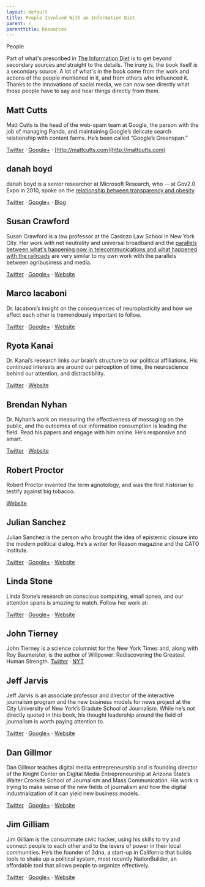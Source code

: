 ```yaml
---
layout: default
title: People Involved With an Information Diet
parent: /
parenttitle: Resources
---
```


<span class="head">People</span>

Part of what's prescribed in [The Information Diet](http://amzn.to/infodiet) is to get beyond secondary sources and straight to the details. The irony is, the book itself *is* a secondary source. A lot of what's in the book come from the work and actions of the people mentioned in it, and from others who influenced it. Thanks to the innovations of social media, we can now see directly what those people have to say and hear things directly from them. 

## Matt Cutts
Matt Cutts is the head of the web-spam team at Google, the person with the job of managing Panda, and maintaining Google’s delicate search relationship with content farms. He’s been called “Google’s Greenspan.”

[Twitter](http://twitter.com/mattcutts) &middot; [Google+](https://plus.google.com/109412257237874861202/posts)  &middot; [http://mattcutts.com](http://mattcutts.com)

## danah boyd
danah boyd is a senior researcher at Microsoft Research, who -- at Gov2.0 Expo in 2010, spoke on the [relationship between transparency and obesity](http://www.danah.org/papers/talks/2010/Gov2Expo.html)

[Twitter](http://twitter.com/zephoria) &middot; [Google+](https://plus.google.com/115565811010545226083/posts) &middot; [Blog](http://www.zephoria.org/thoughts/)

## Susan Crawford
Susan Crawford is a law professor at the Cardozo Law School in New York City. Her work with net neutrality and universal broadband and the [parallels between what's happening now in telecommunications and what happened with the railroads](http://techpresident.com/blog-entry/susan-crawford-pdf-10-rethinking-broadband) are very similar to my own work with the parallels between agribusiness and media. 

[Twitter](http://twitter.com/scrawford) &middot; [Google+](https://plus.google.com/104371545065236340763/posts) &middot; [Website](http://scrawford.net/blog/)

## Marco Iacaboni
Dr. Iacaboni’s insight on the consequences of neuroplasticity and how we affect each other is tremendously important to follow.

[Twitter](http://twitter.com/marcoiacoboni)  &middot; [Google+](https://plus.google.com/101213330446618923166/posts)  &middot; [Website](http://iacoboni.bmap.ucla.edu/)

## Ryota Kanai
Dr. Kanai’s research links our brain’s structure to our political affiliations. His continued interests are around our perception of time, the neuroscience behind our attention, and distractibility.

[Twitter](http://twitter.com/kanair) &middot;  [Website](http://www.icn.ucl.ac.uk/Research-Groups/awareness-group/group-members/MemberDetails.php?Title=Dr&FirstName=Ryota&LastName=Kanai)

## Brendan Nyhan
Dr. Nyhan’s work on measuring the effectiveness of messaging on the public, and the outcomes of our information consumption is leading the field. Read his papers and engage with him online. He’s responsive and smart.

[Twitter](http://twitter.com/BrendanNyhan)  &middot; [Website](http://www.brendan-nyhan.com)

## Robert Proctor
Robert Proctor invented the term agnotology, and was the first historian to testify against big tobacco.

[Website](http://www.stanford.edu/dept/HPS/proctor.html)

## Julian Sanchez
Julian Sanchez is the person who brought the idea of epistemic closure into the modern political dialog. He’s a writer for Reason magazine and the CATO institute.

[Twitter](http://twitter.com/normative)  &middot; [Google+](https://plus.google.com/111960323521501450849/posts)  &middot; [Website](http://www.juliansanchez.com/)

## Linda Stone
Linda Stone’s research on conscious computing, email apnea, and our attention spans is amazing to watch. Follow her work at:

[Twitter](https://twitter.com/LindaStone)  &middot; [Google+](https://plus.google.com/117229540388498291235/posts) &middot; [Website](http://lindastone.net)

## John Tierney
John Tierney is a science columnist for the New York Times and, along with Roy Baumeister, is the author of Willpower: Rediscovering the Greatest Human Strength.
[Twitter](http://twitter.com/JohnTierneyNYT)  &middot; [NYT](http://topics.nytimes.com/top/news/science/columns/johntierney/index.html)

## Jeff Jarvis
Jeff Jarvis is an associate professor and director of the interactive journalism program and the new business models for news project at the City University of New York’s Gradute School of Journalism. While he’s not directly quoted in this book, his thought leadership around the field of journalism is worth paying attention to.

[Twitter](http://twitter.com/JeffJarvis) &middot; [Google+](https://plus.google.com/105076678694475690385/posts)  &middot; [Website](http://buzzmachine.com)

## Dan Gillmor
Dan Gillmor teaches digital media entrepreneurship and is founding director of the Knight Center on Digital Media Entrepreneurship at Arizona State’s Walter Cronkite School of Journalism and Mass Communication. His work is trying to make sense of the new fields of journalism and how the digital industrialization of it can yield new business models.

[Twitter](http://twitter.com/dangillmor)  &middot; [Google+](https://plus.google.com/113210431006401244170/posts) &middot; [Website](http://dangillmor.com)

## Jim Gilliam
Jim Gilliam is the consummate civic hacker, using his skills to try and connect people to each other and to the levers of power in their local communities. He’s the founder of 3dna, a start-up in California that builds tools to shake up a political system, most recently NationBuilder, an affordable tool that allows people to organize effectively.

[Twitter](http://twitter.com/jgilliam)  &middot; [Google+](https://plus.google.com/104145741126846873097/posts)  &middot; [Website](http://3dna.us/blog)